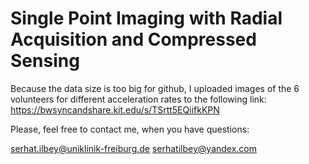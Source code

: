 # Single Point Imaging with Radial Acquisition and Compressed Sensing

Because the data size is too big for github, I uploaded images of the 6 volunteers for different acceleration rates to the following link:
https://bwsyncandshare.kit.edu/s/TSrtt5EQiifkKPN

Please, feel free to contact me, when you have questions:

serhat.ilbey@uniklinik-freiburg.de
serhatilbey@yandex.com
